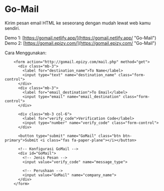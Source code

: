 # Go-Mail
Kirim pesan email HTML ke seseorang dengan mudah lewat web kamu sendiri.

Demo 1:
[https://gomail.netlify.app/](https://gomail.netlify.app/ "Go-Mail")
Demo 2:
[https://gomail.epizy.com/](https://gomail.epizy.com/ "Go-Mail")

Cara Menggunakan:

        <form action="http://gomail.epizy.com/mail.php" method="get">
          <div class="mb-3">
            <label for="destination_name">To Name</label>
            <input type="text" name="destination_name" class="form-control">
          </div>
          <div class="mb-3">
            <label for="email_destination">To Email</label>
            <input type="email" name="email_destination" class="form-control">
          </div>
          
          <div class="mb-3 col-6">
            <label for="verify_code">Verification Code</label>
            <input type="number" name="verify_code" class="form-control">
          </div>
      
          <button type="submit" name="GoMail" class="btn btn-primary">Submit <i class="fas fa-paper-plane"></i></button>
       
          <!-- Konfigurasi GoMail -->
          <div id="GoMail">
            <!-- Jenis Pesan -->
            <input value="verify_code" name="message_type">
            
            <!-- Perushaan -->
            <input value="GoMail" name="company_name">
          </div>
        </form>
         